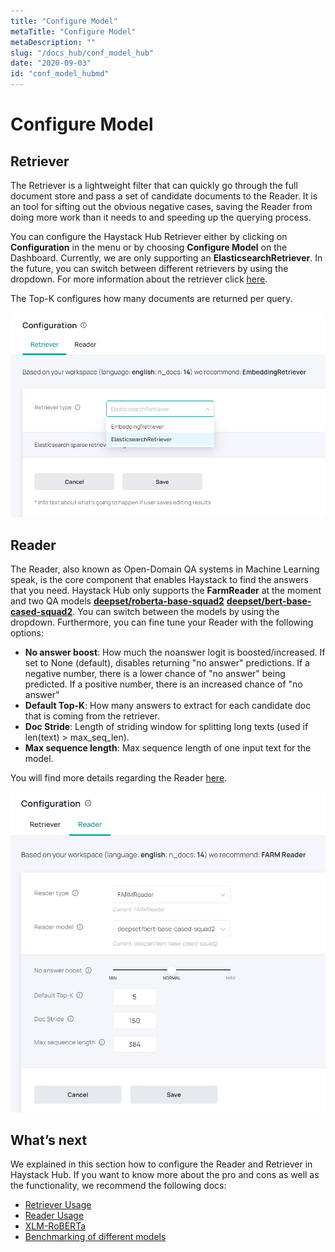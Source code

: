 ```yaml
---
title: "Configure Model"
metaTitle: "Configure Model"
metaDescription: ""
slug: "/docs_hub/conf_model_hub"
date: "2020-09-03"
id: "conf_model_hubmd"
---
```


# Configure Model

## Retriever

The Retriever is a lightweight filter that can quickly go through the full document store and pass a set of candidate documents to the Reader. It is an tool for sifting out the obvious negative cases, saving the Reader from doing more work than it needs to and speeding up the querying process.

You can configure the Haystack Hub Retriever either by clicking on **Configuration** in the menu or by choosing **Configure Model** on the Dashboard. Currently, we are only supporting an **ElasticsearchRetriever**. In the future, you can switch between different retrievers by using the dropdown. For more information about the retriever click [here](/docs/latest/retrievermd#BM25-Recommended).

The Top-K configures how many documents are returned per query.

![image](../img/HaystackHub_confretriever_1.png)

## Reader

The Reader, also known as Open-Domain QA systems in Machine Learning speak, is the core component that enables Haystack to find the answers that you need. Haystack Hub only supports the **FarmReader** at the moment and two QA models [**deepset/roberta-base-squad2**](https://huggingface.co/deepset/roberta-base-squad2) [**deepset/bert-base-cased-squad2**](https://huggingface.co/deepset/bert-base-cased-squad2). You can switch between the models by using the dropdown. Furthermore, you can fine tune your Reader with the following options:

* **No answer boost**: How much the noanswer logit is boosted/increased. If set to None (default), disables returning "no answer" predictions. If a negative number, there is a lower chance of "no answer" being predicted. If a positive number, there is an increased chance of "no answer"
* **Default Top-K**: How many answers to extract for each candidate doc that is coming from the retriever.
* **Doc Stride**: Length of striding window for splitting long texts (used if len(text) > max_seq_len).
* **Max sequence length**: Max sequence length of one input text for the model.

You will find more details regarding the Reader [here](/docs/latest/readermd).

![image](../img/HaystackHub_confreader_1.png)

## What’s next

We explained in this section how to configure the Reader and Retriever in Haystack Hub. If you want to know more about the pro and cons as well as the functionality, we recommend the following docs:

* [Retriever Usage](/docs/latest/retrievermd)
* [Reader Usage](/docs/latest/readermd)
* [XLM-RoBERTa](https://medium.com/deepset-ai/xlm-roberta-the-multilingual-alternative-for-non-english-nlp-cf0b889ccbbf)
* [Benchmarking of different models](/bm/benchmarks)

